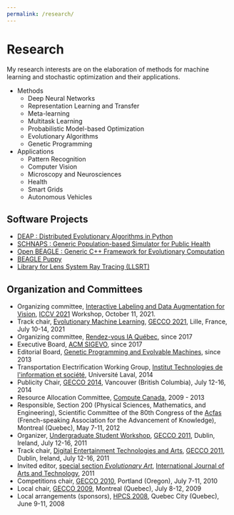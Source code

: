 ```yaml
---
permalink: /research/
---
```


# Research

My research interests are on the elaboration of methods for machine learning and stochastic optimization and their applications.

- Methods
    - Deep Neural Networks
    - Representation Learning and Transfer
    - Meta-learning
    - Multitask Learning
    - Probabilistic Model-based Optimization
    - Evolutionary Algorithms
    - Genetic Programming
- Applications
    - Pattern Recognition
    - Computer Vision
    - Microscopy and Neurosciences
    - Health
    - Smart Grids
    - Autonomous Vehicles

## Software Projects

- [DEAP : Distributed Evolutionary Algorithms in Python](https://github.com/deap/deap)
- [SCHNAPS : Generic Population-based Simulator for Public Health](https://github.com/audurand/schnaps)
- [Open BEAGLE : Generic C++ Framework for Evolutionary Computation](https://github.com/chgagne/beagle)
- [BEAGLE Puppy](https://code.google.com/archive/p/beagle/wikis/Puppy.wiki)
- [Library for Lens System Ray Tracing (LLSRT)](http://w3.gel.ulaval.ca/~cgagne/llsrt/)


## Organization and Committees

- Organizing committee, [Interactive Labeling and Data Augmentation for Vision](https://ildav-workshop.github.io/), [ICCV 2021](http://iccv2021.thecvf.com/) Workshop, October 11, 2021.
- Track chair, [Evolutionary Machine Learning](https://gecco-2021.sigevo.org/Tracks#EML%20-%20Evolutionary%20Machine%20Learning), [GECCO 2021](https://gecco-2021.sigevo.org/HomePage), Lille, France, July 10-14, 2021
- Organizing committee, [Rendez-vous IA Québec](https://www.itis.ulaval.ca/cms/site/itis/rviaqc), since 2017
- Executive Board, [ACM SIGEVO](http://sig.sigevo.org/index.html), since 2017
- Editorial Board, [Genetic Programming and Evolvable Machines](http://www.springer.com/computer/ai/journal/10710), since 2013
- Transportation Electrification Working Group, [Institut Technologies de l'information et société](https://www.itis.ulaval.ca), Université Laval, 2014
- Publicity Chair, [GECCO 2014](http://www.sigevo.org/gecco-2014/), Vancouver (British Columbia), July 12-16, 2014
- Resource Allocation Committee, [Compute Canada](https://computecanada.ca), 2009 - 2013
- Responsible, Section 200 (Physical Sciences, Mathematics, and Engineering), Scientific Committee of the 80th Congress of the [Acfas](http://www.acfas.ca) (French-speaking Association for the Advancement of Knowledge), Montreal (Quebec), May 7-11, 2012
- Organizer, [Undergraduate Student Workshop](usw-gecco2011.html), [GECCO 2011](http://www.sigevo.org/gecco-2011), Dublin, Ireland, July 12-16, 2011
- Track chair, [Digital Entertainment Technologies and Arts](http://www.sigevo.org/gecco-2011/organizers-tracks.html#det), [GECCO 2011](http://www.sigevo.org/gecco-2011), Dublin, Ireland, July 12-16, 2011
- Invited editor, [special section *Evolutionary Art*]((http://www.inderscience.com/info/inarticletoc.php?jcode=ijart&year=2015&vol=8&issue=2)), [International Journal of Arts and Technology](http://www.inderscience.com/ijart), 2011
- Competitions chair, [GECCO 2010](http://www.sigevo.org/gecco-2010), Portland (Oregon), July 7-11, 2010
- Local chair, [GECCO 2009](http://www.sigevo.org/gecco-2009), Montreal (Quebec), July 8-12, 2009
- Local arrangements (sponsors), [HPCS 2008](http://www.hpcs2008.org), Quebec City (Quebec), June 9-11, 2008
